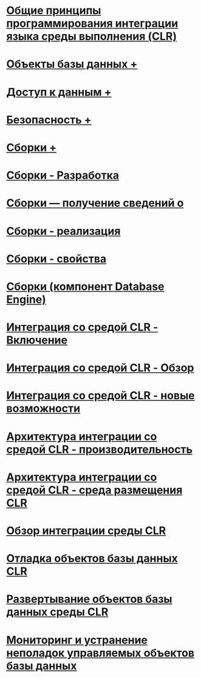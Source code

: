 # [Общие принципы программирования интеграции языка среды выполнения (CLR)](common-language-runtime-clr-integration-programming-concepts.md)

# [Объекты базы данных +](../../relational-databases/clr-integration/database-objects/building-database-objects-with-common-language-runtime-clr-integration.md)
# [Доступ к данным +](../../relational-databases/clr-integration/data-access/data-access-from-clr-database-objects.md)
# [Безопасность +](../../relational-databases/clr-integration/security/clr-integration-code-access-security.md)
# [Сборки +](../../relational-databases/clr-integration/assemblies/managing-clr-integration-assemblies.md)

# [Сборки - Разработка](assemblies-designing.md)
# [Сборки — получение сведений о](assemblies-getting-information.md)
# [Сборки - реализация](assemblies-implementing.md)
# [Сборки - свойства](assemblies-properties.md)
# [Сборки (компонент Database Engine)](assemblies-database-engine.md)
# [Интеграция со средой CLR - Включение](clr-integration-enabling.md)
# [Интеграция со средой CLR - Обзор](clr-integration-overview.md)
# [Интеграция со средой CLR - новые возможности](clr-integration-what-s-new.md)
# [Архитектура интеграции со средой CLR - производительность](clr-integration-architecture-performance.md)
# [Архитектура интеграции со средой CLR - среда размещения CLR](clr-integration-architecture-clr-hosted-environment.md)
# [Обзор интеграции среды CLR](common-language-runtime-integration-overview.md)
# [Отладка объектов базы данных CLR](debugging-clr-database-objects.md)
# [Развертывание объектов базы данных среды CLR](deploying-clr-database-objects.md)
# [Мониторинг и устранение неполадок управляемых объектов базы данных](monitoring-and-troubleshooting-managed-database-objects.md)
